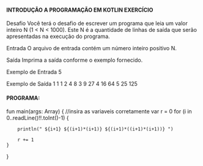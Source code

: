 #### INTRODUÇÃO A PROGRAMAÇÃO EM KOTLIN EXERCÍCIO
Desafio
Você terá o desafio de escrever um programa que leia um valor inteiro N (1 < N < 1000). Este N é a quantidade de linhas de saída que serão apresentadas na execução do programa.

Entrada
O arquivo de entrada contém um número inteiro positivo N.

Saída
Imprima a saída conforme o exemplo fornecido.

Exemplo de Entrada
5

Exemplo de Saída
1 1 1
2 4 8
3 9 27
4 16 64
5 25 125

#### PROGRAMA:

fun main(args: Array<String>) {
    //insira as variaveis corretamente
    var r = 0
    for (i in 0..readLine()!!.toInt()-1) {

        println(" ${i+1} ${(i+1)*(i+1)} ${(i+1)*((i+1)*(i+1))} ") 

        r += 1
    }
}
